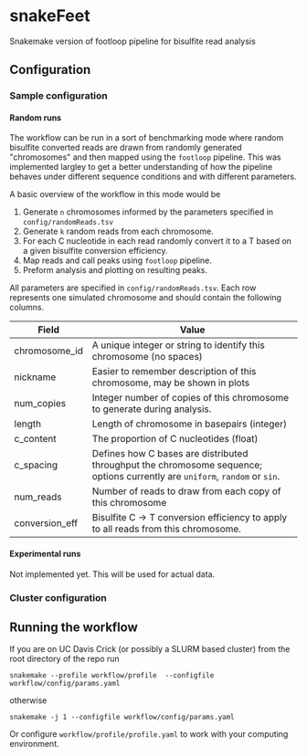 # snakeFeet

Snakemake version of footloop pipeline for bisulfite read analysis

## Configuration

### Sample configuration

#### Random runs

The workflow can be run in a sort of benchmarking mode where random bisulfite converted
reads are drawn from randomly generated "chromosomes" and then mapped using the
`footloop` pipeline. This was implemented largley to get a better understanding
of how the pipeline behaves under different sequence conditions and with
different parameters. 

A basic overview of the workflow in this mode would be

1. Generate `n` chromosomes informed by the parameters specified in `config/randomReads.tsv`
2. Generate `k` random reads from each chromosome.
3. For each C nucleotide in each read randomly convert it to a T based on a given bisulfite
   conversion efficiency. 
4. Map reads and call peaks using `footloop` pipeline.
5. Preform analysis and plotting on resulting peaks.

All parameters are specified in `config/randomReads.tsv`. Each row represents one
simulated chromosome and should contain the following columns.

| Field          | Value                                                                                                                       |
| -------------- | --------------------------------------------------------------------------------------------------------------------------- |
| chromosome_id  | A unique integer or string to identify this chromosome (no spaces)                                                          |
| nickname       | Easier to remember description of this chromosome, may be shown in plots                                                    |
| num_copies     | Integer number of copies of this chromosome to generate during analysis.                                                    |
| length         | Length of chromosome in basepairs (integer)                                                                                 |
| c_content      | The proportion of C nucleotides (float)                                                                                     |
| c_spacing      | Defines how C bases are distributed throughput the chromosome sequence; options currently are `uniform`, `random` or `sin`. |
| num_reads      | Number of reads to draw from each copy of this chromosome                                                                   |
| conversion_eff | Bisulfite C -> T conversion efficiency to apply to all reads from this chromosome.                                          |


#### Experimental runs

Not implemented yet. This will be used for actual data.

### Cluster configuration

## Running the workflow

If you are on UC Davis Crick (or possibly a SLURM based cluster) from the root
directory of the repo run

```
snakemake --profile workflow/profile  --configfile workflow/config/params.yaml 
```

otherwise 

```
snakemake -j 1 --configfile workflow/config/params.yaml 
```

Or configure `workflow/profile/profile.yaml` to work with your computing
environment.

